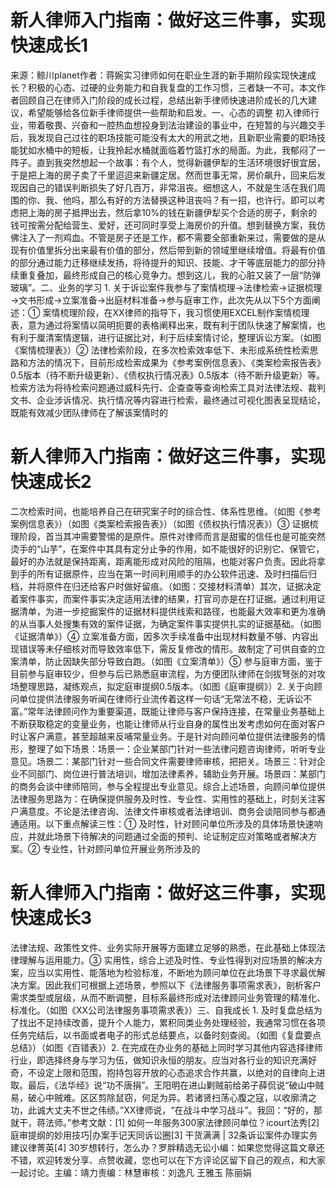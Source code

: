 # 新人律师入门指南：做好这三件事，实现快速成长1

来源：鲸川planet作者：蒋婉实习律师如何在职业生涯的新手期阶段实现快速成长？积极的心态、过硬的业务能力和自我复盘的工作习惯，三者缺一不可。本文作者回顾自己在律师入门阶段的成长过程，总结出新手律师快速进阶成长的几大建议，希望能够给各位新手律师提供一些帮助和启发。一、心态的调整 初入律师行业，带着敬畏、兴奋和一腔热血想投身到法治建设的事业中，在短暂的与兴趣交手后，我发现自己过往的职场技能可能没有太大的用武之地，且新职业需要的职场技能犹如水桶中的短板，让我拎起水桶就面临着竹篮打水的局面。为此，我郁闷了一阵子。直到我突然想起一个故事：有个人，觉得新疆伊犁的生活环境很好很宜居，于是把上海的房子卖了千里迢迢来新疆定居。然而世事无常，房价飙升，回来后发现因自己的错误判断损失了好几百万，非常沮丧。细想这人，不就是生活在我们周围的你、我、他吗，那么有好的方法替换这种沮丧吗？有一招，也许行。即可以考虑把上海的房子抵押出去，然后拿10%的钱在新疆伊犁买个合适的房子，剩余的钱可按需分配给营生、爱好，还可同时享受上海房价的升值。想到替换方案，我仿佛注入了一剂鸡血。不管是房子还是工作，都不需要全部重新来过，需要做的是从现有价值里拆分出来最有价值的部分，然后带到新的领域里继续增值。将最有价值的部分通过能力迁移继续发扬，将待提升的知识、技能、才干等底层能力的部分持续重复叠加，最终形成自己的核心竞争力。想到这儿，我的心脏又装了一层“防弹玻璃”。二、业务的学习 1. 关于诉讼案件我参与了案情梳理→法律检索→证据梳理→文书形成→立案准备→出庭材料准备→参与庭审工作，此次先从以下5个方面阐述：① 案情梳理阶段，在XX律师的指导下，我习惯使用EXCEL制作案情梳理表，意为通过将案情以简明扼要的表格阐释出来，既有利于团队快速了解案情，也有利于厘清案情逻辑，进行证据比对，利于后续案情讨论，整理诉讼方案。（如图《案情梳理表》）② 法律检索阶段，在多次检索效率低下、未形成系统性检索思路和方法的情况下，目前形成检索成果为《参考案例信息表》、《类案检索报告表》0.5版本（待不断升级更新）、《债权执行情况表》0.5版本（待不断升级更新）等。检索方法为将待检索问题通过威科先行、企查查等查询检索工具对法律法规、裁判文书、企业涉诉情况、执行情况等内容进行检索，最终通过可视化图表呈现结论，既能有效减少团队律师在了解该案情时的

# 新人律师入门指南：做好这三件事，实现快速成长2

二次检索时间，也能培养自己在研究案子时的综合性、体系性思维。（如图《参考案例信息表》）（如图《类案检索报告表》）（如图《债权执行情况表》）③ 证据梳理阶段，首当其冲需要警惕的是原件。原件对律师而言是甜蜜的信任也是可能突然烫手的“山芋”，在案件中其具有定分止争的作用，如不能很好的识别它、保管它，最好的办法就是保持距离，距离能形成对风险的阻隔，也能对客户负责。因此将拿到手的所有证据原件，应当在第一时间利用顺手的办公软件迅速、及时扫描后归档，并将原件在归还给客户时做好留痕。（如图：交接材料清单）其次，证据决定着案件事实，而案件事实决定适用法律的结果，打官司亦是在打证据。通过利用证据清单，为进一步挖掘案件的证据材料提供线索和路径，也能最大效率和更为准确的从当事人处搜集有效的案件证据，为确定案件事实提供扎实的证据基础。（如图《证据清单》）④ 立案准备方面，因多次手续准备中出现材料数量不够、内容出现错误等未仔细核对而导致效率低下，需反复修改的情形。故制定了可供自查的立案清单，防止因缺失部分导致白跑。（如图《立案清单》）⑤ 参与庭审方面，鉴于目前参与庭审较少，但参与后已熟悉庭审流程，为方便团队律师在剑拔弩张的对攻场整理思路，凝练观点，拟定庭审提纲0.5版本。（如图《庭审提纲》）2. 关于向顾问单位提供法律服务听闻在律师行业流传着这样一句话“无常法不稳，无诉讼不富。”常年法律顾问作为重要渠道，既能让律师与客户保持连接，在常量业务基础上不断获取稳定的变量业务，也能让律师从行业自身的属性出发考虑如何在面对客户时让客户满意，甚至超越来反哺常量业务。于是针对向顾问单位提供法律服务的情形，整理了如下场景：场景一：企业某部门针对一些法律问题咨询律师，听听专业意见。场景二：某部门针对一些合同文件需要律师审核，把把关。场景三：针对企业不同部门、岗位进行普法培训，增加法律素养，辅助业务开展。场景四：某部门的商务会谈中律师陪同，参与全程提出专业意见。综合上述场景，向顾问单位提供法律服务思路为：在确保提供服务及时性、专业性、实用性的基础上，时刻关注客户满意度。不论是法律咨询、法律文件审核或者法律培训、商务会谈陪同参与都通通适用。以下重点解读三性：① 及时性，针对顾问单位所涉及的具体场景快速响应，并就此场景下待解决的问题通过全面的预判、论证制定应对策略或者解决方案。② 专业性，针对顾问单位开展业务所涉及的

# 新人律师入门指南：做好这三件事，实现快速成长3

法律法规、政策性文件、业务实际开展等方面建立足够的熟悉，在此基础上体现法律理解与运用能力。③ 实用性，综合上述及时性、专业性得到对应场景的解决方案，应当以实用性、能落地为检验标准，不断地为顾问单位在此场景下寻求最优解决方案。因此我们可根据上述场景，参照以下《法律服务事项需求表》，剖析客户需求类型或层级，从而不断调整，目标系最终形成对法律顾问业务管理的精准化、标准化。（如图《XX公司法律服务事项需求表》）三、自我成长 1. 及时复盘总结为了找出不足持续改善，提升个人能力，累积同类业务处理经验，我通常习惯在各项任务完结后，以书面或者电子的形式总结要点，以备时刻查阅。（如图《复盘要点总结》）（如图《百错表》）2. 在完成在办业务的基础上同时学习其他内容选择律师行业，即选择终身与学习为伍，做知识永恒的朋友。应当对各行业的知识充满好奇，不设定上限和范围，抱持包容开放的心态追求合作共赢，以绝对的自律向上进取。最后，《法华经》说“功不唐捐”。王阳明在进山剿贼前给弟子薛侃说“破山中贼易，破心中贼难。区区剪除鼠窃，何足为异。若诸贤扫荡心腹之寇，以收廓清之功，此诚大丈夫不世之伟绩。”XX律师说，“在战斗中学习战斗”。我回：“好的，那就干，蒋法师。”参考文献：[1] 如何一年服务300家法律顾问单位？icourt法秀[2] 庭审提纲的妙用技巧|办案手记天同诉讼圈[3] 干货满满 | 32条诉讼案件办理实务建议律菁英[4] 30岁想转行，怎么办？罗胖精选无讼小编：如果您觉得这篇文章还不错，欢迎转发分享、点赞收藏，您也可以在下方评论区留下自己的观点，和大家一起讨论。主编：靖力责编：林慧审核：刘逸凡 王雅玉 陈丽娟

